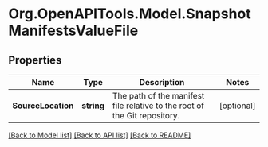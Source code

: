 # Org.OpenAPITools.Model.SnapshotManifestsValueFile

## Properties

Name | Type | Description | Notes
------------ | ------------- | ------------- | -------------
**SourceLocation** | **string** | The path of the manifest file relative to the root of the Git repository. | [optional] 

[[Back to Model list]](../README.md#documentation-for-models) [[Back to API list]](../README.md#documentation-for-api-endpoints) [[Back to README]](../README.md)

